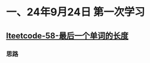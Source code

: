 # 一、24年9月24日 第一次学习
## [lteetcode-58-最后一个单词的长度](https://leetcode.cn/problems/length-of-last-word/)

### 思路
